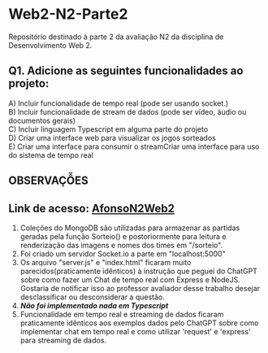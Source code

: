 # Web2-N2-Parte2
Repositório destinado à parte 2 da avaliação N2 da disciplina de Desenvolvimento Web 2. 
<h2>Q1. Adicione as seguintes funcionalidades ao projeto:</h2>
A) Incluir funcionalidade de tempo real (pode ser usando socket.)<br>
B) Incluir funcionalidade de stream de dados (pode ser vídeo, áudio ou documentos gerais)<br>
C) Incluir linguagem Typescript em alguma parte do projeto<br>
D) Criar uma interface web para visualizar os jogos sorteados<br>
E) Criar uma interface para consumir o streamCriar uma interface para uso do sistema de tempo real<br>
<h2>OBSERVAÇỖES</h2>
<p>
  <h2>Link de acesso: <a href='https://vercel.com/afonsojuda94/web2-n2-parte2/Hs8eeiwZZ2R7pXiuNv2nyMFeTwEu'>AfonsoN2Web2</a></h2>
</p>

<p style="textWeight:bold">
  <ol>
    <li>Coleções do MongoDB são utilizadas para armazenar as partidas geradas pela função Sorteio() e postoriormente para leitura e renderização das imagens e nomes dos times em "/sorteio".</li>
    <li>Foi criado um servidor Socket.io a parte em "localhost:5000"</li>
    <li>Os arquivo "server.js" e "index.html" ficaram muito parecidos(praticamente idênticos) à instrução que peguei do ChatGPT sobre como fazer um Chat de tempo real com Express e NodeJS. Gostaria de notificar isso ao professor avaliador desse trabalho desejar desclassificar ou desconsiderar a questão.</li>
    <li style={color:red}><i><b>Não foi implementado nada em Typescript</b></i></li>
    <li>Funcionalidade em tempo real e streaming de dados ficaram praticamente idênticos aos exemplos dados pelo ChatGPT sobre como implementar chat em tempo real e como utilizar 'request' e 'express' para streaming de dados.</li>
  </ol>
  
</p>

